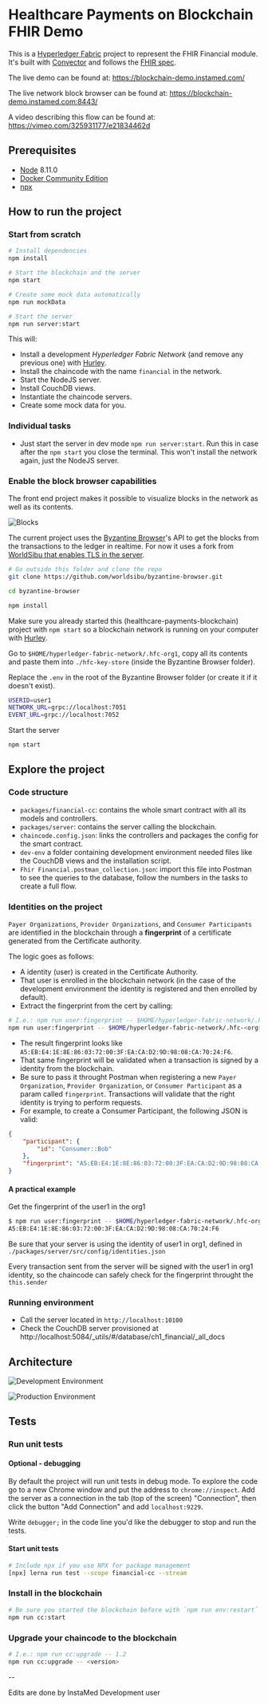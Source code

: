 # Healthcare Payments on Blockchain FHIR Demo

This is a [Hyperledger Fabric](https://www.hyperledger.org/projects/fabric) project to represent the FHIR Financial module. It's built with [Convector](https://github.com/worldsibu/convector) and follows the [FHIR spec](https://www.hl7.org/fhir/).

The live demo can be found at: https://blockchain-demo.instamed.com/

The live network block browser can be found at: https://blockchain-demo.instamed.com:8443/

A video describing this flow can be found at: https://vimeo.com/325931177/e21834462d

## Prerequisites

* [Node](https://nodejs.org/en/download/) 8.11.0
* [Docker Community Edition](https://www.docker.com/community-edition)
* [npx](https://www.npmjs.com/package/npx)

## How to run the project

### Start from scratch

```bash
# Install dependencies
npm install

# Start the blockchain and the server
npm start

# Create some mock data automatically
npm run mockData

# Start the server
npm run server:start
```

This will:

* Install a development *Hyperledger Fabric Network* (and remove any previous one) with [Hurley](https://github.com/worldsibu/hurley).
* Install the chaincode with the name `financial` in the network.
* Start the NodeJS server.
* Install CouchDB views.
* Instantiate the chaincode servers.
* Create some mock data for you.

### Individual tasks

* Just start the server in dev mode `npm run server:start`. Run this in case after the `npm start` you close the terminal. This won't install the network again, just the NodeJS server.

### Enable the block browser capabilities

The front end project makes it possible to visualize blocks in the network as well as its contents.

![Blocks](/images/blocks.png)

The current project uses the [Byzantine Browser](https://github.com/in-the-keyhole/byzantine-browser)'s API to get the blocks from the transactions to the ledger in realtime. For now it uses a fork from [WorldSibu that enables TLS in the server](https://github.com/worldsibu/byzantine-browser).

```bash
# Go outside this folder and clone the repo
git clone https://github.com/worldsibu/byzantine-browser.git

cd byzantine-browser

npm install
```

Make sure you already started this (healthcare-payments-blockchain) project with `npm start` so a blockchain network is running on your computer with [Hurley](https://github.com/worldsibu/hurley).

Go to `$HOME/hyperledger-fabric-network/.hfc-org1`, copy all its contents and paste them into `./hfc-key-store` (inside the Byzantine Browser folder).

Replace the `.env` in the root of the Byzantine Browser folder (or create it if it doesn't exist).

```bash
USERID=user1
NETWORK_URL=grpc://localhost:7051
EVENT_URL=grpc://localhost:7052
```

Start the server

```bash
npm start
```

## Explore the project

### Code structure

* `packages/financial-cc`: contains the whole smart contract with all its models and controllers.
* `packages/server`: contains the server calling the blockchain.
* `chaincode.config.json`: links the controllers and packages the config for the smart contract.
* `dev-env` a folder containing development environment needed files like the CouchDB views and the installation script.
* `Fhir Financial.postman_collection.json`: import this file into Postman to see the queries to the database, follow the numbers in the tasks to create a full flow.

### Identities on the project

`Payer Organizations`, `Provider Organizations`, and `Consumer Participants` are identified in the blockchain through a **fingerprint** of a certificate generated from the Certificate authority.

The logic goes as follows:

* A identity (user) is created in the Certificate Authority.
* That user is enrolled in the blockchain network (in the case of the development environment the identity is registered and then enrolled by default).
* Extract the fingerprint from the cert by calling:

```bash
# I.e.: npm run user:fingerprint -- $HOME/hyperledger-fabric-network/.hfc-org1/user1
npm run user:fingerprint -- $HOME/hyperledger-fabric-network/.hfc-<org>/<user>
```

* The result fingerprint looks like `A5:EB:E4:1E:8E:86:03:72:00:3F:EA:CA:D2:9D:98:08:CA:70:24:F6`.
* That same fingerprint will be validated when a transaction is signed by a identity from the blockchain.
* Be sure to pass it throught Postman when registering a new `Payer Organization`, `Provider Organization`, or `Consumer Participant` as a param called `fingerprint`. Transactions will validate that the right identity is trying to perform requests.
* For example, to create a Consumer Participant, the following JSON is valid:

```json
{
    "participant": {
        "id": "Consumer::Bob"
    },
    "fingerprint": "A5:EB:E4:1E:8E:86:03:72:00:3F:EA:CA:D2:9D:98:08:CA:70:24:F6"
}
```

#### A practical example

Get the fingerprint of the user1 in the org1

```bash
$ npm run user:fingerprint -- $HOME/hyperledger-fabric-network/.hfc-org1/user1
A5:EB:E4:1E:8E:86:03:72:00:3F:EA:CA:D2:9D:98:08:CA:70:24:F6
```

Be sure that your server is using the identity of user1 in org1, defined in `./packages/server/src/config/identities.json`

Every transaction sent from the server will be signed with the user1 in org1 identity, so the chaincode can safely check for the fingerprint throught the `this.sender`

### Running environment

* Call the server located in `http://localhost:10100`
* Check the CouchDB server provisioned at http://localhost:5084/_utils/#/database/ch1_financial/_all_docs

## Architecture

![Development Environment](images/devenv.png?raw=true "Development Environment")

![Production Environment](images/prodenv.png?raw=true "Production Environment")

## Tests

### Run unit tests

#### Optional - debugging

By default the project will run unit tests in debug mode. To explore the code go to a new Chrome window and put the address to `chrome://inspect`. Add the server as a connection in the tab (top of the screen) "Connection", then click the button "Add Connection" and add `localhost:9229`.

Write `debugger;` in the code line you'd like the debugger to stop and run the tests.

#### Start unit tests

```bash
# Include npx if you use NPX for package management
[npx] lerna run test --scope financial-cc --stream
```

### Install in the blockchain

```bash
# Be sure you started the blockchain before with `npm run env:restart`
npm run cc:start
```

### Upgrade your chaincode to the blockchain

```bash
# I.e.: npm run cc:upgrade -- 1.2
npm run cc:upgrade -- <version>
```

--

Edits are done by InstaMed Development user
